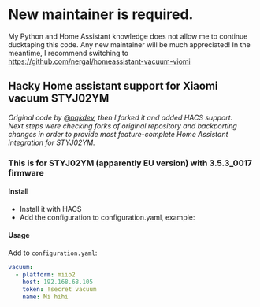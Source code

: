 # New maintainer is required.
My Python and Home Assistant knowledge does not allow me to continue ducktaping this code. Any new maintainer will be much appreciated! In the meantime, I recommend switching to https://github.com/nergal/homeassistant-vacuum-viomi

## Hacky Home assistant support for Xiaomi vacuum STYJ02YM

_Original code by [@nqkdev](https://github.com/nqkdev/home-assistant-vacuum-styj02ym), then I forked it and added HACS support._  
_Next steps were checking forks of original repository and backporting changes in order to provide most feature-complete Home Assistant integration for STYJ02YM._

### This is for STYJ02YM (apparently EU version) with 3.5.3_0017 firmware

#### Install

- Install it with HACS
- Add the configuration to configuration.yaml, example:

#### Usage

Add to `configuration.yaml`:

```yaml
vacuum:
  - platform: miio2
    host: 192.168.68.105
    token: !secret vacuum
    name: Mi hihi
```
